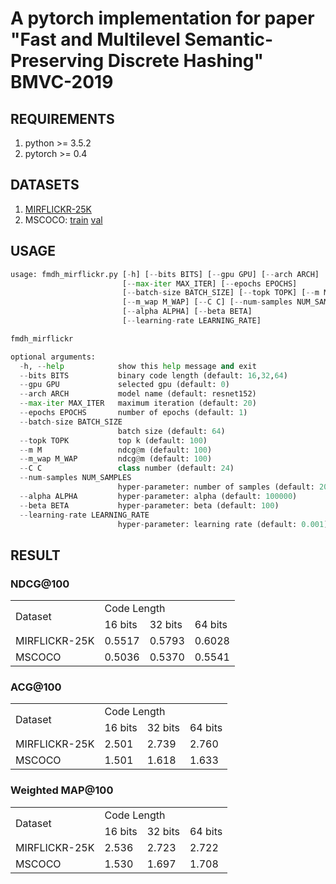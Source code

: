 # A pytorch implementation for paper "Fast and Multilevel Semantic-Preserving Discrete Hashing" BMVC-2019

## REQUIREMENTS
1. python >= 3.5.2
2. pytorch >= 0.4

## DATASETS
1. [MIRFLICKR-25K](http://press.liacs.nl/mirflickr/dlform.html)
2. MSCOCO: [train](http://images.cocodataset.org/zips/train2017.zip)
[val](http://images.cocodataset.org/zips/val2017.zip)

## USAGE
```python
usage: fmdh_mirflickr.py [-h] [--bits BITS] [--gpu GPU] [--arch ARCH]
                         [--max-iter MAX_ITER] [--epochs EPOCHS]
                         [--batch-size BATCH_SIZE] [--topk TOPK] [--m M]
                         [--m_wap M_WAP] [--C C] [--num-samples NUM_SAMPLES]
                         [--alpha ALPHA] [--beta BETA]
                         [--learning-rate LEARNING_RATE]

fmdh_mirflickr

optional arguments:
  -h, --help            show this help message and exit
  --bits BITS           binary code length (default: 16,32,64)
  --gpu GPU             selected gpu (default: 0)
  --arch ARCH           model name (default: resnet152)
  --max-iter MAX_ITER   maximum iteration (default: 20)
  --epochs EPOCHS       number of epochs (default: 1)
  --batch-size BATCH_SIZE
                        batch size (default: 64)
  --topk TOPK           top k (default: 100)
  --m M                 ndcg@m (default: 100)
  --m_wap M_WAP         ndcg@m (default: 100)
  --C C                 class number (default: 24)
  --num-samples NUM_SAMPLES
                        hyper-parameter: number of samples (default: 2000)
  --alpha ALPHA         hyper-parameter: alpha (default: 100000)
  --beta BETA           hyper-parameter: beta (default: 100)
  --learning-rate LEARNING_RATE
                        hyper-parameter: learning rate (default: 0.001)
```

## RESULT
### NDCG@100
<table>
    <tr>
        <td rowspan="2">Dataset</td>
        <td colspan="4">Code Length</td>
    </tr>
    <tr>
        <td >16 bits</td><td >32 bits</td> <td >64 bits</td>
    </tr>
    <tr>
        <td >MIRFLICKR-25K</td ><td >0.5517 </td> <td > 0.5793 </td><td > 0.6028</td>
    </tr>
    <tr>
        <td >MSCOCO</td ><td >0.5036  </td> <td >0.5370  </td><td > 0.5541</td>
    </tr>
</table>

### ACG@100
<table>
    <tr>
        <td rowspan="2">Dataset</td>
        <td colspan="4">Code Length</td>
    </tr>
    <tr>
        <td >16 bits</td><td >32 bits</td> <td >64 bits</td>
    </tr>
    <tr>
        <td >MIRFLICKR-25K</td ><td >2.501 </td> <td > 2.739 </td><td > 2.760</td>
    </tr>
    <tr>
        <td >MSCOCO</td ><td >1.501  </td> <td >1.618  </td><td > 1.633</td>
    </tr>
</table>

### Weighted MAP@100
<table>
    <tr>
        <td rowspan="2">Dataset</td>
        <td colspan="4">Code Length</td>
    </tr>
    <tr>
        <td >16 bits</td><td >32 bits</td> <td >64 bits</td>
    </tr>
    <tr>
        <td >MIRFLICKR-25K</td ><td >2.536 </td> <td > 2.723 </td><td > 2.722</td>
    </tr>
    <tr>
        <td >MSCOCO</td ><td >1.530  </td> <td >1.697 </td><td > 1.708</td>
    </tr>
</table>
